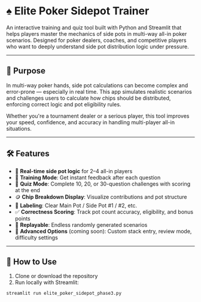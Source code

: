 # ♠️ Elite Poker Sidepot Trainer

An interactive training and quiz tool built with Python and Streamlit that helps players master the mechanics of side pots in multi-way all-in poker scenarios. Designed for poker dealers, coaches, and competitive players who want to deeply understand side pot distribution logic under pressure.

---

## 🎯 Purpose

In multi-way poker hands, side pot calculations can become complex and error-prone — especially in real time. This app simulates realistic scenarios and challenges users to calculate how chips should be distributed, enforcing correct logic and pot eligibility rules.

Whether you're a tournament dealer or a serious player, this tool improves your speed, confidence, and accuracy in handling multi-player all-in situations.

---

## 🛠️ Features

- 🧮 **Real-time side pot logic** for 2–4 all-in players
- 🧠 **Training Mode**: Get instant feedback after each question
- 🎯 **Quiz Mode**: Complete 10, 20, or 30-question challenges with scoring at the end
- 🪙 **Chip Breakdown Display**: Visualize contributions and pot structure
- 📛 **Labeling**: Clear Main Pot / Side Pot #1 / #2, etc.
- ✅ **Correctness Scoring**: Track pot count accuracy, eligibility, and bonus points
- 🔄 **Replayable**: Endless randomly generated scenarios
- 🧩 **Advanced Options** (coming soon): Custom stack entry, review mode, difficulty settings

---

## 🚀 How to Use

1. Clone or download the repository
2. Run locally with Streamlit:
```bash
streamlit run elite_poker_sidepot_phase3.py
